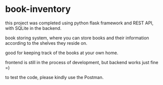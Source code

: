 # book-inventory
this project was completed using python flask framework and REST API, with SQLite in the backend.

book storing system, where you can store books and their information according to the shelves they reside on.

good for keeping track of the books at your own home.

frontend is still in the process of development, but backend works just fine =)

to test the code, please kindly use the Postman.
